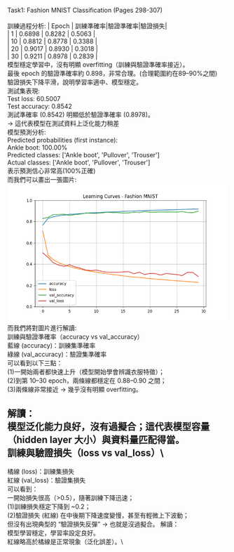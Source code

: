 Task1: Fashion MNIST Classification (Pages 298-307)\
\
訓練過程分析:
| Epoch | 訓練準確率|驗證準確率|驗證損失|\
| 1     | 0.6898 | 0.8282 | 0.5063 |\
| 10    | 0.8812 | 0.8778 | 0.3388 |\
| 20    | 0.9017 | 0.8930 | 0.3018 |\
| 30    | 0.9211 | 0.8978 | 0.2839 |\
模型穩定學習中，沒有明顯 overfitting（訓練與驗證準確率接近）。\
最後 epoch 的驗證準確率約 0.898，非常合理。(合理範圍約在89–90%之間)\
驗證損失下降平滑，說明學習率適中、模型穩定。
\
測試集表現:\
Test loss: 60.5007\
Test accuracy: 0.8542\
測試準確率 (0.8542) 明顯低於驗證準確率 (0.8978)。\
→ 這代表模型在測試資料上泛化能力稍差
\
模型預測分析:\
Predicted probabilities (first instance):\
  Ankle boot: 100.00%\
Predicted classes: ['Ankle boot', 'Pullover', 'Trouser']\
Actual classes: ['Ankle boot', 'Pullover', 'Trouser']\
表示預測信心非常高(100%正確)
\
而我們可以畫出一張圖片:\
![image](Figure_1.png)\
而我們將對圖片進行解讀:\
訓練與驗證準確率（accuracy vs val_accuracy）\
藍線 (accuracy)：訓練集準確率\
綠線 (val_accuracy)：驗證集準確率\
可以看到以下三點：\
(1)一開始兩者都快速上升（模型開始學會辨識衣服特徵）；\
(2)到第 10–30 epoch，兩條線都穩定在 0.88–0.90 之間；\
(3)兩條線非常接近 → 幾乎沒有明顯 overfitting。

解讀：\
模型泛化能力良好，沒有過擬合；這代表模型容量（hidden layer 大小）與資料量匹配得當。\
訓練與驗證損失（loss vs val_loss）\
--------------------------------------------------------------------
橘線 (loss)：訓練集損失\
紅線 (val_loss)：驗證集損失\
可以看到：\
一開始損失很高（>0.5），隨著訓練下降迅速；\
(1)訓練損失穩定下降到 ~0.2；\
(2)驗證損失 (紅線) 在中後期下降速度變慢，甚至有輕微上下波動；\
但沒有出現典型的 “驗證損失反彈” → 也就是沒過擬合。
解讀：\
模型學習穩定，學習率設定良好。\
紅線略高於橘線是正常現象（泛化誤差）。\
